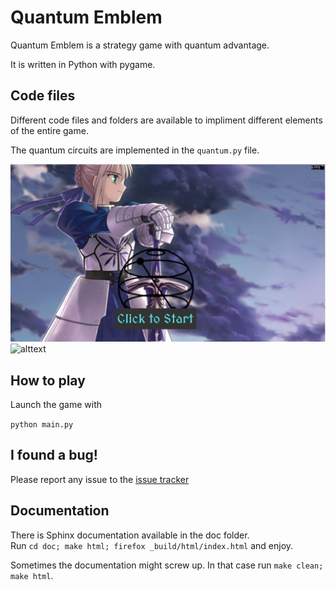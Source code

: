 Quantum Emblem
==========

Quantum Emblem is a strategy game with quantum advantage.

It is written in Python with pygame.

Code files
-----------

Different code files and folders are available to impliment different elements of the entire game.

The quantum circuits are implemented in the ```quantum.py``` file.

![alttext](https://github.com/RituDhaulakhandi/Microsoft-IonQ/blob/master/1.png)
![alttext](https://github.com/RituDhaulakhandi/Microsoft-IonQ/blob/master/6.png)

How to play
-----------

Launch the game with

```python main.py```

I found a bug!
--------------

Please report any issue to the [issue tracker](https://gitlab.com/Elinvention/ice-emblem/issues)

Documentation
-------------

There is Sphinx documentation available in the doc folder.  
Run `cd doc; make html; firefox _build/html/index.html` and enjoy.

Sometimes the documentation might screw up. In that case run `make clean; make html`.
